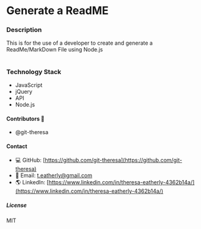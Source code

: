 # Generate a ReadME

### Description
This is for the use of a developer to create and generate a ReadMe/MarkDown File using Node.js
 
#

#



### Technology Stack
*   JavaScript
*   jQuery
*   API
*   Node.js

#### Contributors :1st_place_medal:
* @git-theresa

#### Contact
* :computer:  GitHub: [https://github.com/git-theresa](https://github.com/git-theresa) 
* :e-mail:  Email: [t.eatherly@gmail.com](t.eatherly@gmail.com)
* :earth_americas:  LinkedIn: [https://www.linkedin.com/in/theresa-eatherly-4362b14a/](https://www.linkedin.com/in/theresa-eatherly-4362b14a/)

##### License 
MIT